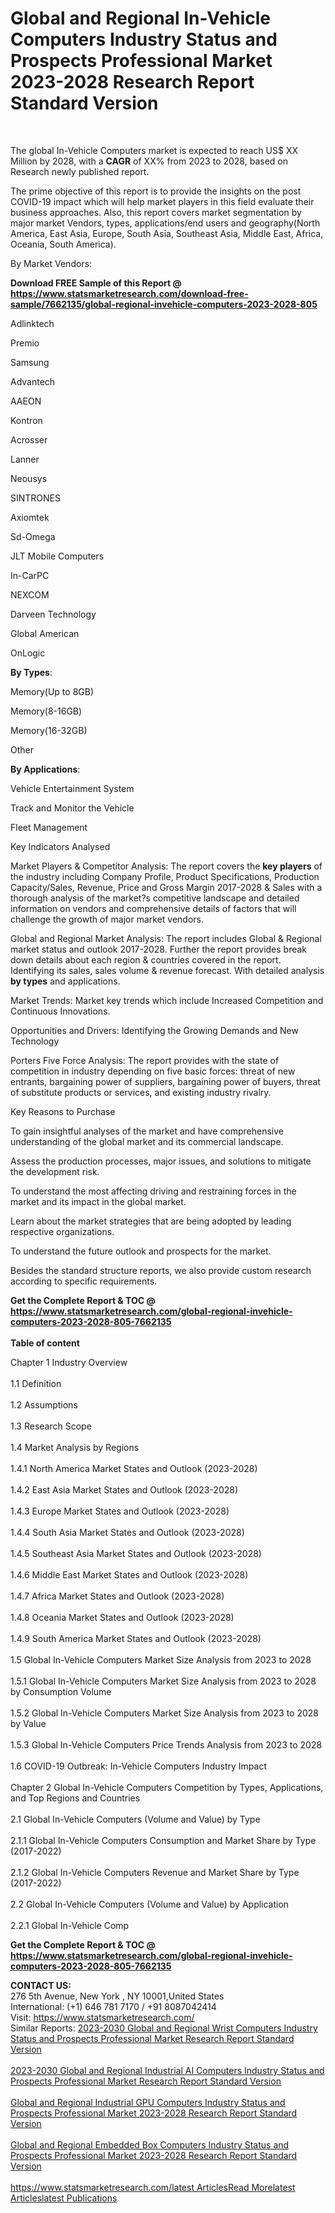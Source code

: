 <h1>Global and Regional In-Vehicle Computers Industry Status and Prospects Professional Market 2023-2028 Research Report Standard Version</h1><br/><p>The global In-Vehicle Computers market is expected to reach US$ XX Million by 2028, with a <strong>CAGR</strong> of XX% from 2023 to 2028, based on Research newly published report.</p><p>The prime objective of this report is to provide the insights on the post COVID-19 impact which will help market players in this field evaluate their business approaches. Also, this report covers market segmentation by major market Vendors, types, applications/end users and geography(North America, East Asia, Europe, South Asia, Southeast Asia, Middle East, Africa, Oceania, South America).</p><p>By Market Vendors:</p><p><strong>Download FREE Sample of this Report @ <a href="https://www.statsmarketresearch.com/download-free-sample/7662135/global-regional-invehicle-computers-2023-2028-805">https://www.statsmarketresearch.com/download-free-sample/7662135/global-regional-invehicle-computers-2023-2028-805</a></strong></p><p>Adlinktech</p><p>Premio</p><p>Samsung</p><p>Advantech</p><p>AAEON</p><p>Kontron</p><p>Acrosser</p><p>Lanner</p><p>Neousys</p><p>SINTRONES</p><p>Axiomtek</p><p>Sd-Omega</p><p>JLT Mobile Computers</p><p>In-CarPC</p><p>NEXCOM</p><p>Darveen Technology</p><p>Global American</p><p>OnLogic</p><p><strong>By Types</strong>:</p><p>Memory(Up to 8GB)</p><p>Memory(8-16GB)</p><p>Memory(16-32GB)</p><p>Other</p><p><strong><strong>By Applications</strong></strong>:</p><p>Vehicle Entertainment System</p><p>Track and Monitor the Vehicle</p><p>Fleet Management</p><p>Key Indicators Analysed</p><p>Market Players & Competitor Analysis: The report covers the <strong>key players</strong> of the industry including Company Profile, Product Specifications, Production Capacity/Sales, Revenue, Price and Gross Margin 2017-2028 & Sales with a thorough analysis of the market?s competitive landscape and detailed information on vendors and comprehensive details of factors that will challenge the growth of major market vendors.</p><p>Global and Regional Market Analysis: The report includes Global & Regional market status and outlook 2017-2028. Further the report provides break down details about each region & countries covered in the report. Identifying its sales, sales volume & revenue forecast. With detailed analysis <strong>by types</strong> and applications.</p><p>Market Trends: Market key trends which include Increased Competition and Continuous Innovations.</p><p>Opportunities and Drivers: Identifying the Growing Demands and New Technology</p><p>Porters Five Force Analysis: The report provides with the state of competition in industry depending on five basic forces: threat of new entrants, bargaining power of suppliers, bargaining power of buyers, threat of substitute products or services, and existing industry rivalry.</p><p>Key Reasons to Purchase</p><p>To gain insightful analyses of the market and have comprehensive understanding of the global market and its commercial landscape.</p><p>Assess the production processes, major issues, and solutions to mitigate the development risk.</p><p>To understand the most affecting driving and restraining forces in the market and its impact in the global market.</p><p>Learn about the market strategies that are being adopted by leading respective organizations.</p><p>To understand the future outlook and prospects for the market.</p><p>Besides the standard structure reports, we also provide custom research according to specific requirements.</p><div><b>Get the Complete Report & TOC @ <a href="https://www.statsmarketresearch.com/global-regional-invehicle-computers-2023-2028-805-7662135">https://www.statsmarketresearch.com/global-regional-invehicle-computers-2023-2028-805-7662135</a></b></div><br><b>Table of content</b><p>Chapter 1 Industry Overview<br /><br>1.1 Definition<br /><br>1.2 Assumptions<br /><br>1.3 Research Scope<br /><br>1.4 Market Analysis by Regions<br /><br>1.4.1 North America Market States and Outlook (2023-2028)<br /><br>1.4.2 East Asia Market States and Outlook (2023-2028)<br /><br>1.4.3 Europe Market States and Outlook (2023-2028)<br /><br>1.4.4 South Asia Market States and Outlook (2023-2028)<br /><br>1.4.5 Southeast Asia Market States and Outlook (2023-2028)<br /><br>1.4.6 Middle East Market States and Outlook (2023-2028)<br /><br>1.4.7 Africa Market States and Outlook (2023-2028)<br /><br>1.4.8 Oceania Market States and Outlook (2023-2028)<br /><br>1.4.9 South America Market States and Outlook (2023-2028)<br /><br>1.5 Global In-Vehicle Computers Market Size Analysis from 2023 to 2028<br /><br>1.5.1 Global In-Vehicle Computers Market Size Analysis from 2023 to 2028 by Consumption Volume<br /><br>1.5.2 Global In-Vehicle Computers Market Size Analysis from 2023 to 2028 by Value<br /><br>1.5.3 Global In-Vehicle Computers Price Trends Analysis from 2023 to 2028<br /><br>1.6 COVID-19 Outbreak: In-Vehicle Computers Industry Impact<br /><br>Chapter 2 Global In-Vehicle Computers Competition by Types, Applications, and Top Regions and Countries<br /><br>2.1 Global In-Vehicle Computers (Volume and Value) by Type<br /><br>2.1.1 Global In-Vehicle Computers Consumption and Market Share by Type (2017-2022)<br /><br>2.1.2 Global In-Vehicle Computers Revenue and Market Share by Type (2017-2022)<br /><br>2.2 Global In-Vehicle Computers (Volume and Value) by Application<br /><br>2.2.1 Global In-Vehicle Comp<br><div><b>Get the Complete Report & TOC @ <a href="https://www.statsmarketresearch.com/global-regional-invehicle-computers-2023-2028-805-7662135">https://www.statsmarketresearch.com/global-regional-invehicle-computers-2023-2028-805-7662135</a></b></div></p> <b>CONTACT US:</b><br>276 5th Avenue, New York , NY 10001,United States<br>International: (+1) 646 781 7170 / +91 8087042414<br>Visit: <a href="https://www.statsmarketresearch.com/">https://www.statsmarketresearch.com/</a><br>Similar Reports: <a href="https://www.statsmarketresearch.com/global-regional-invehicle-computers-2023-2028-805-7662135">2023-2030 Global and Regional Wrist Computers Industry Status and Prospects Professional Market Research Report Standard Version</a><br/><br/><a href="https://www.statsmarketresearch.com/global-regional-invehicle-computers-2023-2028-805-7662135">2023-2030 Global and Regional Industrial AI Computers Industry Status and Prospects Professional Market Research Report Standard Version</a><br/><br/><a href="https://www.statsmarketresearch.com/global-regional-invehicle-computers-2023-2028-805-7662135">Global and Regional Industrial GPU Computers Industry Status and Prospects Professional Market 2023-2028 Research Report Standard Version</a><br/><br/><a href="https://www.statsmarketresearch.com/global-regional-invehicle-computers-2023-2028-805-7662135">Global and Regional Embedded Box Computers Industry Status and Prospects Professional Market 2023-2028 Research Report Standard Version</a><br/><br/><a href="https://gyeongbokgung.com">https://www.statsmarketresearch.com/</a><a href="https://hallyeomaritime.com">latest Articles</a><a href="https://jingwansa.com">Read More</a><a href=https://nguoiviet.jp/">latest Articles</a><a href="https://www.intelmarketresearch.com/">latest Publications</a>